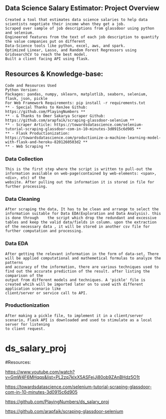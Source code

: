 ## Data Science Salary Estimator: Project Overview

    Created a tool that estimates data science salaries to help data scientists negotiate their income when they get a job.
    Scraped over sample of job descriptions from glassdoor using python and selenium.
    Engineered features from the text of each job description to quantify the value companies put on different 
    Data-Science tools like python, excel, aws, and spark.
    Optimized Linear, Lasso, and Random Forest Regressors using GridsearchCV to reach the best model.
    Built a client facing API using flask.
## Resources & Knowledge-base:
    Code and Resources Used
    Python Version:
    Packages: pandas, numpy, sklearn, matplotlib, seaborn, selenium, flask, json, pickle
    For Web Framework Requirements: pip install -r requirements.txt
    ** - Special Thanks to KenJee Github: https://github.com/PlayingNumbers **
    ** - & Thanks to Ömer Sakarya Scraper Github: https://github.com/arapfaik/scraping-glassdoor-selenium **
    ** - Scraper Article: https://towardsdatascience.com/selenium-tutorial-scraping-glassdoor-com-in-10-minutes-3d0915c6d905 **
    ** - Flask Productionization: https://towardsdatascience.com/productionize-a-machine-learning-model-with-flask-and-heroku-8201260503d2 **
    ** - Web Scraping **

### Data Collection
    This is the first step where the script is written to pull-out the information available on web-page(contained by web-elements: <span>,<div>, etc) of the 
    website. After pulling out the information it is stored in file for further processing.

### Data Cleaning

    After scraping the data, It has to be clean and arrange to select the information suitable for Data EDA(Exploration and Data Analysis). this is done through    the script which drop the redundant and excessive tables and keep the valid data/fields in column. upon the extraction of the necessary data , it will be stored in another csv file for further computation and processing.


### Data EDA
    After getting the relevant information in the form of data-set, There will be applied computational and mathemetical formulas to analyze the patterns
    and accuracy of the information, there are various techniques used to find out the accurate prediction of the result. after listing the comparison of the 
    output from different models and techniques. A 'pickle' file is created whcih will be imported later on to used with different application scenario like 
    client/server or service call to API.

### Productionization
    After making a pickle file, to implement it in a client/server scenario, Flask API is downloaded and used to stimulate as a local server for listening
    to client request.

# ds_salary_proj

#Resources:

https://www.youtube.com/watch?v=GmW4F6MHqqs&list=PL2zq7klxX5ASFejJj80ob9ZAnBHdz5O1t

https://towardsdatascience.com/selenium-tutorial-scraping-glassdoor-com-in-10-minutes-3d0915c6d905

https://github.com/PlayingNumbers/ds_salary_proj

https://github.com/arapfaik/scraping-glassdoor-selenium

